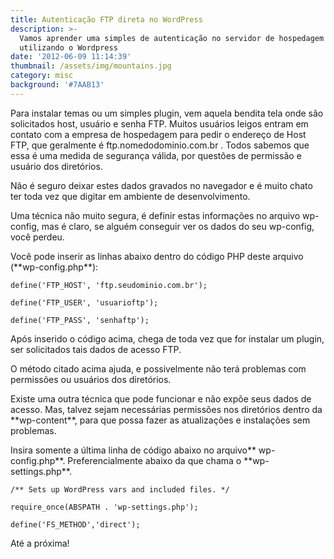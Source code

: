 ```yaml
---
title: Autenticação FTP direta no WordPress
description: >-
  Vamos aprender uma simples de autenticação no servidor de hospedagem
  utilizando o Wordpress
date: '2012-06-09 11:14:39'
thumbnail: /assets/img/mountains.jpg
category: misc
background: '#7AAB13'
---
```

Para instalar temas ou um simples plugin, vem aquela bendita tela onde são solicitados host, usuário e senha  FTP. Muitos usuários leigos entram em contato com a empresa de hospedagem para pedir o endereço de Host FTP, que geralmente é ftp.nomedodominio.com.br . Todos sabemos que essa é uma medida de segurança válida, por questões de permissão e usuário dos diretórios.

Não é seguro deixar estes dados gravados no navegador e é muito chato ter  toda vez  que digitar em ambiente de desenvolvimento.

Uma técnica não muito segura, é definir estas informações no arquivo wp-config, mas é claro, se alguém conseguir ver os dados do seu wp-config, você perdeu.

Você pode inserir as linhas abaixo dentro do código PHP deste arquivo (\*\*wp-config.php\*\*):

`define('FTP_HOST', 'ftp.seudominio.com.br');`

`define('FTP_USER', 'usuarioftp');`

`define('FTP_PASS', 'senhaftp');`

Após inserido o código acima, chega de toda vez que for instalar um plugin, ser solicitados tais dados de acesso FTP.

O método citado acima ajuda, e possivelmente não terá problemas com permissões ou usuários dos diretórios.

Existe uma outra técnica que pode funcionar e não expõe seus dados de acesso. Mas, talvez sejam necessárias permissões nos diretórios  dentro da \*\*wp-content\*\*, para que possa fazer as atualizações e instalações sem problemas.

Insira somente a última linha de código abaixo no arquivo\*\* wp-config.php\*\*. Preferencialmente abaixo da que chama o \*\*wp-settings.php\*\*.

`/** Sets up WordPress vars and included files. */`

`require_once(ABSPATH . 'wp-settings.php');`

`define('FS_METHOD','direct');`



Até a próxima!
